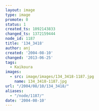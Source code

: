 ```yaml
---
layout: image
type: image
promote: 0
status: 1
created_ts: 1092143833
changed_ts: 1372159444
node_id: 1187
title: '134_3418'
author: anj
created: '2004-08-10'
changed: '2013-06-25'
tags:
  - Kaikoura
images:
  - src: image/images/134_3418-1187.jpg
    name: 134_3418-1187.jpg
url: "/2004/08/10/134_3418/"
aliases:
  - "/node/1187/"
date: '2004-08-10'
---
```


